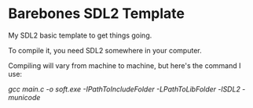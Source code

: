 # Barebones SDL2 Template
My SDL2 basic template to get things going.

To compile it, you need SDL2 somewhere in your computer.

Compiling will vary from machine to machine, but here's the command I use:

*gcc main.c -o soft.exe -IPathToIncludeFolder -LPathToLibFolder -lSDL2 -municode*